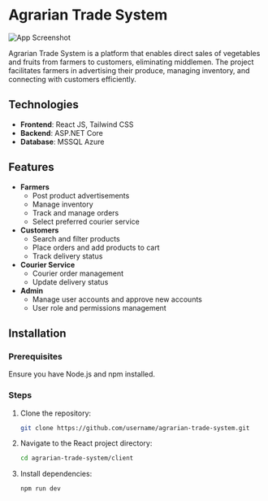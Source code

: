 # Agrarian Trade System

![App Screenshot](https://cdn.dribbble.com/userupload/14596161/file/original-f2c20f1d78ab375a4b9e822b74df3133.png?resize=752x507)

Agrarian Trade System is a platform that enables direct sales of vegetables and fruits from farmers to customers, eliminating middlemen. The project facilitates farmers in advertising their produce, managing inventory, and connecting with customers efficiently.

## Technologies
- **Frontend**: React JS, Tailwind CSS
- **Backend**: ASP.NET Core
- **Database**: MSSQL Azure

## Features
- **Farmers**
  - Post product advertisements
  - Manage inventory
  - Track and manage orders
  - Select preferred courier service
- **Customers**
  - Search and filter products
  - Place orders and add products to cart
  - Track delivery status
- **Courier Service**
  - Courier order management
  - Update delivery status
- **Admin**
  - Manage user accounts and approve new accounts
  - User role and permissions management

## Installation

### Prerequisites
Ensure you have Node.js and npm installed.

### Steps
1. Clone the repository:
   ```bash
   git clone https://github.com/username/agrarian-trade-system.git

2. Navigate to the React project directory:
   ```bash
   cd agrarian-trade-system/client
   
3. Install dependencies:
   ```bash
   npm run dev


